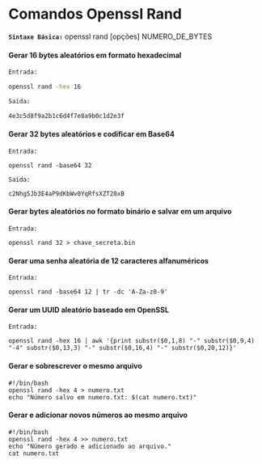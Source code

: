 # Comandos Openssl Rand

**`Sintaxe Básica:`** openssl rand [opções] NUMERO_DE_BYTES

#### Gerar 16 bytes aleatórios em formato hexadecimal

~~~sh
Entrada:

openssl rand -hex 16

Saída:

4e3c5d8f9a2b1c6d4f7e8a9b0c1d2e3f
~~~

#### Gerar 32 bytes aleatórios e codificar em Base64

~~~
Entrada:

openssl rand -base64 32

Saída:

c2Nhg5Jb3E4aP9dKbWv0YqRfsXZT28xB
~~~

#### Gerar bytes aleatórios no formato binário e salvar em um arquivo

~~~
Entrada: 

openssl rand 32 > chave_secreta.bin
~~~

#### Gerar uma senha aleatória de 12 caracteres alfanuméricos

~~~
Entrada:

openssl rand -base64 12 | tr -dc 'A-Za-z0-9'
~~~

#### Gerar um UUID aleatório baseado em OpenSSL

~~~
Entrada:

openssl rand -hex 16 | awk '{print substr($0,1,8) "-" substr($0,9,4) "-4" substr($0,13,3) "-" substr($0,16,4) "-" substr($0,20,12)}'
~~~

#### Gerar e sobrescrever o mesmo arquivo

~~~
#!/bin/bash
openssl rand -hex 4 > numero.txt
echo "Número salvo em numero.txt: $(cat numero.txt)"
~~~

#### Gerar e adicionar novos números ao mesmo arquivo

~~~
#!/bin/bash
openssl rand -hex 4 >> numero.txt
echo "Número gerado e adicionado ao arquivo."
cat numero.txt
~~~

